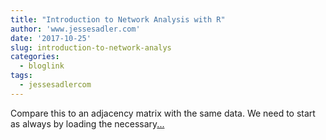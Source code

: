```yaml
---
title: "Introduction to Network Analysis with R"
author: 'www.jessesadler.com'
date: '2017-10-25'
slug: introduction-to-network-analys
categories:
  - bloglink
tags:
  - jessesadlercom
---
```


Compare this to an adjacency matrix with the same data. We need to start as always by loading the necessary[... <i class="fas fa-external-link-alt"></i>](https://jessesadler.com/post/network-analysis-with-r/)

